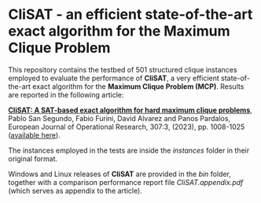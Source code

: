 # CliSAT - an efficient state-of-the-art exact algorithm for the Maximum Clique Problem
This repository contains the testbed of 501 structured clique instances employed to evaluate the performance of **CliSAT**, a very efficient state-of-the-art exact algorithm for the **Maximum Clique Problem (MCP)**. Results are reported in the following article:

**[CliSAT: A SAT-based exact algorithm for hard maximum clique problems](https://www.sciencedirect.com/science/article/pii/S0377221722008165)**, Pablo San Segundo, Fabio Furini, David Alvarez and Panos Pardalos, European Journal of Operational Research, 307:3, (2023), pp. 1008-1025 ([available here](https://www.sciencedirect.com/science/article/pii/S0377221722008165)). 

The instances employed in the tests are inside the *instances* folder in their original format.

Windows and Linux releases of **CliSAT** are provided in the *bin* folder, together with  a comparison performance report file *CliSAT.appendix.pdf* (which serves as appendix to the article). 




